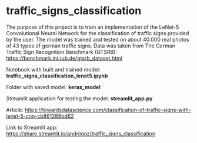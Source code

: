 # traffic_signs_classification

The purpose of this project is to train an implementation of the LeNet-5 Convolutional Neural Network for the 
classification of traffic signs provided by the user. The model was trained and tested on about 40.000 real photos of 43 
types of german traffic signs. Data was taken from The German Traffic Sign Recognition Benchmark (GTSRB): https://benchmark.ini.rub.de/gtsrb_dataset.html

Notebook with built and trained model: **traffic_signs_classification_lenet5.ipynb**

Folder with saved model: **keras_model**

Streamlit application for testing the model: **streamlit_app.py**

Article: https://towardsdatascience.com/classification-of-traffic-signs-with-lenet-5-cnn-cb861289bd62

Link to Streamlit app: https://share.streamlit.io/andriigoz/traffic_signs_classification
